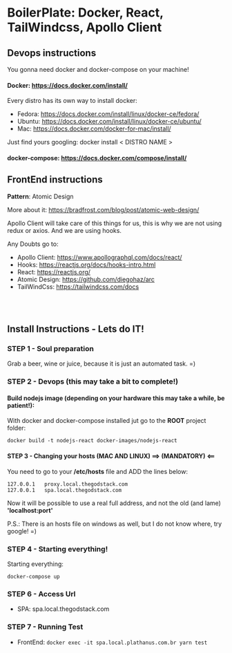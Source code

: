 # BoilerPlate: Docker, React, TailWindcss, Apollo Client

## Devops instructions

You gonna need docker and docker-compose on your machine!

#### Docker: https://docs.docker.com/install/

Every distro has its own way to install docker:

- Fedora: https://docs.docker.com/install/linux/docker-ce/fedora/
- Ubuntu: https://docs.docker.com/install/linux/docker-ce/ubuntu/
- Mac: https://docs.docker.com/docker-for-mac/install/

Just find yours googling: docker install < DISTRO NAME >

#### docker-compose: https://docs.docker.com/compose/install/

## FrontEnd instructions

**Pattern**: Atomic Design

More about it: https://bradfrost.com/blog/post/atomic-web-design/

Apollo Client will take care of this things for us, this is why we are not using redux or axios.
And we are using hooks.

Any Doubts go to:
- Apollo Client: https://www.apollographql.com/docs/react/
- Hooks: https://reactjs.org/docs/hooks-intro.html
- React: https://reactjs.org/
- Atomic Design: https://github.com/diegohaz/arc
- TailWindCss: https://tailwindcss.com/docs

&nbsp;  
&nbsp;  

## Install Instructions - Lets do IT!

###  **STEP 1 - Soul preparation**

Grab a beer, wine or juice, because it is just an automated task. =)

###  **STEP 2 - Devops (this may take a bit to complete!)**

####  Build nodejs image (depending on your hardware this may take a while, be **patient!**):

With docker and docker-compose installed jut go to the **ROOT** project folder:

`docker build -t nodejs-react docker-images/nodejs-react`

#### **STEP 3 - Changing your hosts (MAC AND LINUX)   ==> (MANDATORY) <==**
You need to go to your **/etc/hosts** file and ADD the lines below:  
```
127.0.0.1   proxy.local.thegodstack.com 
127.0.0.1   spa.local.thegodstack.com
```

Now it will be possible to use a real full address, and not the old (and lame) **'localhost:port'**

P.S.: There is an hosts file on windows as well, but I do not know where, try google! =)

###  **STEP 4 - Starting everything!**

Starting everything:

`docker-compose up`

### **STEP 6 - Access Url**

* SPA: spa.local.thegodstack.com

### **STEP 7 - Running Test**

* FrontEnd: `docker exec -it spa.local.plathanus.com.br yarn test`

